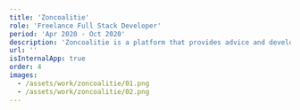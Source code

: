 ```yaml
---
title: 'Zoncoalitie'
role: 'Freelance Full Stack Developer'
period: 'Apr 2020 - Oct 2020'
description: 'Zoncoalitie is a platform that provides advice and develops solar energy projects for the commercial and public real estate sector. As lead full-stack developer, I built the application from the ground up using Laravel and Nuxt/Vue.js (v3), enabling clients to enter detailed project data and match them with the best solar panel offers.<br /><br />I was responsible for the full development cycle, from initial planning to launch, ensuring a smooth, efficient user experience and a highly functional, reliable platform. This project highlights my ability to create end-to-end solutions that combine technical depth with usability.'
url: ''
isInternalApp: true
order: 4
images:
  - /assets/work/zoncoalitie/01.png
  - /assets/work/zoncoalitie/02.png
---
```

